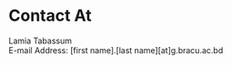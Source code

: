 <!DOCTYPE html>

<html lang="en">
  
  <head>
    <title> Contact | Lamia Tabassum </title>
    <link rel="stylesheet" href="style.css">
  </head>
  
  <body>
    <h1> Contact At </h1>
    Lamia Tabassum
    <br> E-mail Address: [first name].[last name][at]g.bracu.ac.bd </br>
  </body>
  
</html>
